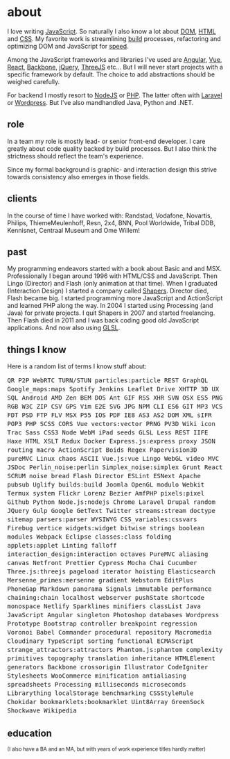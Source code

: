 <!--
  id: 324
  date: 2007-01-04
  modified: 2020-07-27
  slug: about
  type: page
  metaKeyword: about
  metaDescription: I love writing JavaScript. So naturally I know a lot about: DOM, HTML , CSS, XML. Streamlining build processes is also one of my favorite pasttimes.
-->

# about

I love writing [JavaScript](/search/javascript). So naturally I also know a lot about [DOM](/search/dom), [HTML](/search/html) and [CSS](/search/css).
My favorite work is streamlining [build](/search/build) processes, refactoring and optimizing DOM and JavaScript for [speed](/search/speed).

Among the JavaScript frameworks and libraries I've used are [Angular](/search/angular), [Vue](/search/vue), [React](/search/react), [Backbone](/search/backbone), [jQuery](/search/jquery), [ThreeJS](/search/threejs) etc... But I will never start projects with a specific framework by default. The choice to add abstractions should be weighed carefully.

For backend I mostly resort to [NodeJS](/search/node) or [PHP](/search/php). The latter often with [Laravel](/search/laravel) or [Wordpress](/search/wordpress). But I've also mandhandled Java, Python and .NET.

## role

In a team my role is mostly lead- or senior front-end developer. I care greatly about code quality backed by build processes. But I also think the strictness should reflect the team's experience.

Since my formal background is graphic- and interaction design this strive towards consistency also emerges in those fields.

## clients

In the course of time I have worked with: Randstad, Vodafone, Novartis, Philips, ThiemeMeulenhoff, Resn, 2x4, BNN, Pool Worldwide, Tribal DDB, Kennisnet, Centraal Museum and Ome Willem!

## past

My programming endeavors started with a book about Basic and and MSX.
Professionally I began around 1996 with HTML/CSS and JavaScript. Then Lingo (Director) and Flash (only animation at that time).
When I graduated (Interaction Design) I started a company called [Shapers](https://shapers.nl). Director died, Flash became big. I started programming more JavaScript and ActionScript and learned PHP along the way.
In 2004 I started using Processing (and Java) for private projects.
I quit Shapers in 2007 and started freelancing.
Then Flash died in 2011 and I was back coding good old JavaScript applications. And now also using [GLSL](/search/GLSL).

## things I know

Here is a random list of terms I know stuff about: 
<div data-terms style="font-family:'Source Code Pro',monospace;font-size:0.875rem;line-height:1.25rem;">QR P2P WebRTC TURN/STUN particles:particle REST GraphQL Google_maps:maps Spotify Jenkins Leaflet Drive XHTTP 3D UX SQL Android AMD Zen BEM DOS Ant GIF RSS XHR SVN OSX ES5 PNG RGB W3C ZIP CSV GPS Vim E2E SVG JPG NPM CLI ES6 GIT MP3 VCS FDT PSD FTP FLV MSX P55 IOS PDF IE8 AS3 AS2 DOM XML sIFR POP3 PHP SCSS CORS Vue vectors:vector PRNG PV3D Wiki icon Trac Sass CSS3 Node WebM iPad seeds GLSL Less REST IIFE Haxe HTML XSLT Redux Docker Express.js:express proxy JSON routing macro ActionScript Boids Regex Papervision3D pureMVC Linux chaos ASCII Vue.js:vue Lingo WebGL video MVC JSDoc Perlin_noise:perlin Simplex_noise:simplex Grunt React SCRUM noise bread Flash Director ESLint ESNext Apache pubsub Uglify builds:build Joomla OpenGL modulo Webkit Termux system Flickr Lorenz Bezier AmfPHP pixels:pixel Github Python Node.js:nodejs Chrome Laravel Drupal random JQuery Gulp Google GetText Twitter streams:stream doctype sitemap parsers:parser WYSIWYG CSS_variables:cssvars Firebug vertice widgets:widget bitwise strings boolean modules Webpack Eclipse classes:class folding applets:applet Linting falloff interaction_design:interaction octaves PureMVC aliasing canvas Netfront Prettier Cypress Mocha Chai Cucumber Three.js:threejs pageload iterator hoisting Elasticsearch Mersenne_primes:mersenne gradient Webstorm EditPlus PhoneGap Markdown panorama Signals immutable performance chaining:chain localhost webserver pushState shortcode monospace Netlify Sparklines minifiers classList Java JavaScript Angular singleton Photoshop databases Wordpress Prototype Bootstrap controller breakpoint regression Voronoi Babel Commander procedural repository Macromedia Cloudinary TypeScript sorting functional ECMAScript strange_attractors:attractors Phantom.js:phantom complexity primitives topography translation inheritance HTMLElement generators Backbone crossorigin Illustrator CodeIgniter Stylesheets WooCommerce minification antialiasing spreadsheets Processing milliseconds microseconds Librarything localStorage benchmarking CSSStyleRule Chokidar bookmarklets:bookmarklet Uint8Array GreenSock Shockwave Wikipedia</div> 
<script>
const terms = document.querySelector('[data-terms]');
terms.innerHTML = terms.textContent
    .split(/\s/g)
    .sort(()=>Math.random()<0.5?1:-1)
    .map(s=>{
        const [all,name,term] = s.match(/([^:]*):(.*)|.*/);
        const searchTerm = (term||all).toLowerCase();
        const searchName = (name||all).replace(/_/g,' ');
        return `<a href="/search/${searchTerm}">${searchName}</a>`
    }).join(' ');
</script>

## education

<small>(I also have a BA and an MA, but with years of work experience titles hardly matter)</small>

